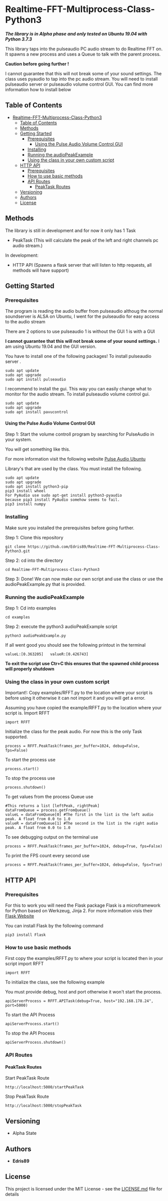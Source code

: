 # Realtime-FFT-Multiprocess-Class-Python3

***The library is in Alpha phase and only tested on Ubuntu 19.04 with Python 3.7.3***

This library taps into the pulseaudio PC audio stream to do Realtime FFT on. It spawns a new process and uses a Queue to talk with the parent process.



**Caution before going further !**

I cannot guarantee that this will not break some of your sound settings.
The class uses pyaudio to tap into the pc audio stream.
You will need to install pulseaudio server or pulseaudio volume control GUI. You can find more information how to install below

## Table of Contents

- [Realtime-FFT-Multiprocess-Class-Python3](#realtime-fft-multiprocess-class-python3)
  - [Table of Contents](#table-of-contents)
  - [Methods](#methods)
  - [Getting Started](#getting-started)
    - [Prerequisites](#prerequisites)
      - [Using the Pulse Audio Volume Control GUI](#using-the-pulse-audio-volume-control-gui)
    - [Installing](#installing)
    - [Running the audioPeakExample](#running-the-audiopeakexample)
    - [Using the class in your own custom script](#using-the-class-in-your-own-custom-script)
  - [HTTP API](#http-api)
    - [Prerequisites](#prerequisites-1)
    - [How to use basic methods](#how-to-use-basic-methods)
    - [API Routes](#api-routes)
      - [PeakTask Routes](#peaktask-routes)
  - [Versioning](#versioning)
  - [Authors](#authors)
  - [License](#license)


## Methods

The library is still in development and for now it only has 1 Task
* PeakTask (This will calculate the peak of the left and right channels pc audio stream.)


In development:
* HTTP API (Spawns a flask server that will listen to http requests, all methods will have support)
## Getting Started 


### Prerequisites

The program is reading the audio buffer from pulseaudio
althoug the normal soundserver is ALSA on Ubuntu, I went for the pulseaudio for easy access to the audio stream

There are 2 options to use pulseaudio
1 is without the GUI
1 is with a GUI

**I cannot guarantee that this will not break some of your sound settings.** I am using Ubuntu 19.04 and the GUI version.

You have to install one of the following packages!
To install pulseaudio server .
```
sudo apt update
sudo apt upgrade
sudo apt install pulseaudio
```

I recommend to install the gui. This way you can easily change what to monitor for the audio stream.
To install pulseaudio volume control gui.
```
sudo apt update
sudo apt upgrade
sudo apt install pavucontrol
```

#### Using the Pulse Audio Volume Control GUI

Step 1: Start the volume controll program by searching for PulseAudio in your system.

You will get something like this.



For more information visit the following website [Pulse Audio Ubuntu](https://linuxhint.com/pulse_audio_sounds_ubuntu/)

Library's that are used by the class. You must install the following.

```
sudo apt update
sudo apt upgrade
sudo apt install python3-pip 
pip3 install wheel
For PyAudio use sudo apt-get install python3-pyaudio
because pip3 install PyAudio somehow seems to fail.
pip3 install numpy
```

### Installing

Make sure you installed the prerequisites before going further.


Step 1: Clone this repository
```
git clone https://github.com/Edris89/Realtime-FFT-Multiprocess-Class-Python3.git
```

Step 2: cd into the directory

```
cd Realtime-FFT-Multiprocess-Class-Python3
```

Step 3: Done! 
We can now make our own script and use the class or use the audioPeakExample.py that is provided.

### Running the audioPeakExample

Step 1: Cd into examples
```
cd examples
```
Step 2: execute the python3 audioPeakExample script
```
python3 audioPeakExample.py
```

If all went good you should see the following printout in the terminal
```
valueL:[0.363205]	valueR:[0.426743]
```

**To exit the script use Ctr+C this ensures that the spawned child process will properly shutdown**


### Using the class in your own custom script

Important!: Copy examples/RFFT.py to the location where your script is before using it otherwise it can not import it and you will get a error.

Assuming you have copied the example/RFFT.py to the location where your script is. Import RFFT
```
import RFFT
```

Initialize the class for the peak audio. For now this is the only Task supported.
```
process = RFFT.PeakTask(frames_per_buffer=1024, debug=False, fps=False)
```

To start the process use
```
process.start()
```
To stop the process use
```
process.shutdown()
```
To get values from the process Queue use
```
#This returns a list [leftPeak, rightPeak]
dataFromQueue = process.getFromQueue()
valueL = dataFromQueue[0] #The first in the list is the left audio peak. A float from 0.0 to 1.0
valueR = dataFromQueue[1] #The second in the list is the right audio peak. A float from 0.0 to 1.0
```
To see debugging output on the terminal use
```
process = RFFT.PeakTask(frames_per_buffer=1024, debug=True, fps=False)
```
To print the FPS count every second use
```
process = RFFT.PeakTask(frames_per_buffer=1024, debug=False, fps=True)
```

## HTTP API 

### Prerequisites

For this to work you will need the Flask package
Flask is a microframework for Python based on Werkzeug, Jinja 2.
For more information visis their [Flask Website](http://flask.pocoo.org/)

You can install Flask by the following command
```
pip3 install Flask
```
### How to use basic methods

First copy the examples/RFFT.py to where your script is located then in your 
script import RFFT
```
import RFFT
```
To initialize the class, see the following example

You must provide debug, host and port otherwise it won't start the process.
```
apiServerProcess = RFFT.APITask(debug=True, host="192.168.178.24", port=5000)

```

To start the API Process
```
apiServerProcess.start()
```
To stop the API Process
```
apiServerProcess.shutdown()
```
### API Routes

#### PeakTask Routes
Start PeakTask Route
```
http://localhost:5000/startPeakTask
```
Stop PeakTask Route
```
http://localhost:5000/stopPeakTask
```




## Versioning

* Alpha State

## Authors

* **Edris89**


## License

This project is licensed under the MIT License - see the [LICENSE.md](LICENSE.md) file for details



